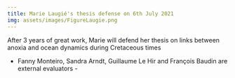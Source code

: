 ```yaml
---
title: Marie Laugié's thesis defense on 6th July 2021  
img: assets/images/FigureLaugie.png
---
```

After 3 years of great work, Marie will defend her thesis on links between anoxia and ocean dynamics during Cretaceous times 
 - Fanny Monteiro, Sandra Arndt, Guillaume Le Hir and François Baudin are external evaluators - 
